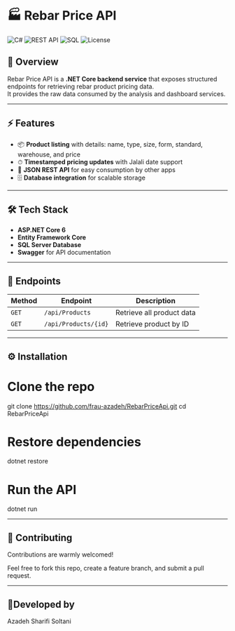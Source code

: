 
# 🏭 Rebar Price API

![C#](https://img.shields.io/badge/C%23-ASP.NET%20Core-512BD4?logo=dotnet)
![REST API](https://img.shields.io/badge/API-REST-blue)
![SQL](https://img.shields.io/badge/Database-SQLServer-lightgrey)
![License](https://img.shields.io/badge/License-MIT-orange)

## 🚀 Overview
Rebar Price API is a **.NET Core backend service** that exposes structured endpoints for retrieving rebar product pricing data.  
It provides the raw data consumed by the analysis and dashboard services.

---

## ⚡ Features
- 📦 **Product listing** with details: name, type, size, form, standard, warehouse, and price  
- ⏱ **Timestamped pricing updates** with Jalali date support  
- 🔌 **JSON REST API** for easy consumption by other apps  
- 🗄 **Database integration** for scalable storage

---

## 🛠️ Tech Stack
- **ASP.NET Core 6**
- **Entity Framework Core**
- **SQL Server Database**
- **Swagger** for API documentation

---

## 📌 Endpoints
| Method | Endpoint            | Description                    |
|--------|--------------------|--------------------------------|
| `GET`  | `/api/Products`    | Retrieve all product data      |
| `GET`  | `/api/Products/{id}` | Retrieve product by ID        |

---

## ⚙️ Installation

# Clone the repo
git clone https://github.com/frau-azadeh/RebarPriceApi.git
cd RebarPriceApi

# Restore dependencies
dotnet restore

# Run the API
dotnet run

---

## 🤝 Contributing

Contributions are warmly welcomed!

Feel free to fork this repo, create a feature branch, and submit a pull request.

---

## 🌻Developed by

Azadeh Sharifi Soltani
